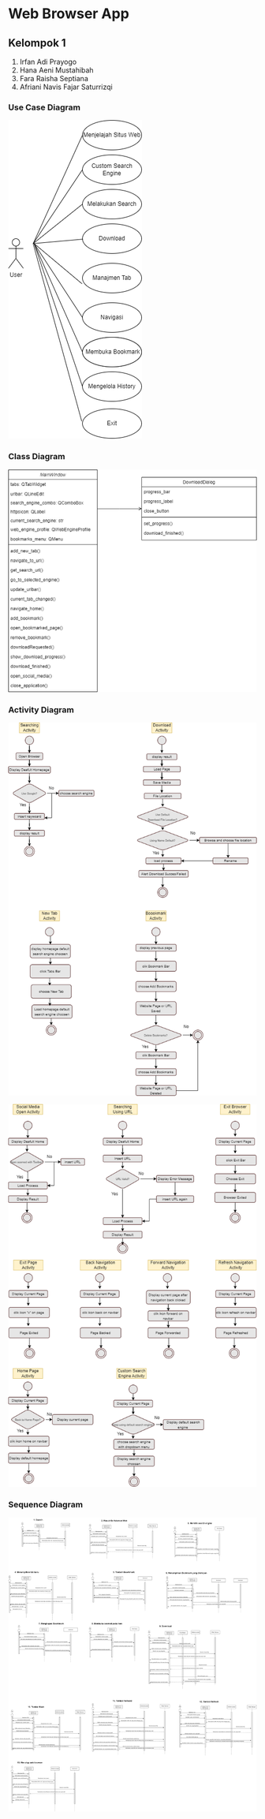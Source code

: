 # Web Browser App
## Kelompok 1
1. Irfan Adi Prayogo
2. Hana Aeni Mustahibah
3. Fara Raisha Septiana
4. Afriani Navis Fajar Saturrizqi

### Use Case Diagram
![irfan](usecase.png)

### Class Diagram
![Raisha](class.png)

### Activity Diagram
![hana](Activity_1.png)

![hana](Activity_2.png)

### Sequence Diagram
![Navis](sequence.png)




